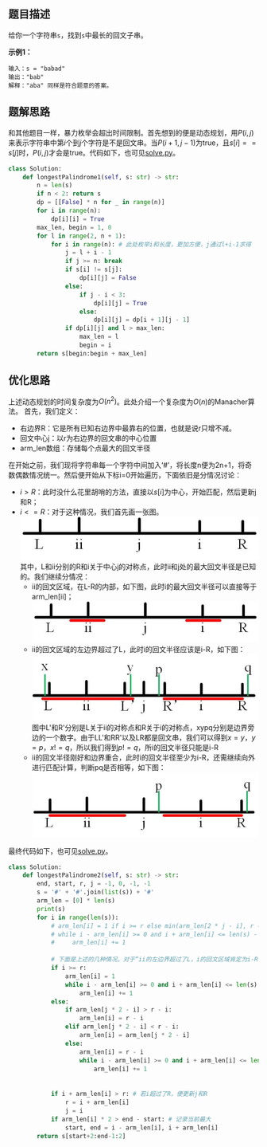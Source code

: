 ## 题目描述
给你一个字符串`s`，找到`s`中最长的回文子串。

**示例1：**
```
输入：s = "babad"
输出："bab"
解释："aba" 同样是符合题意的答案。
```

## 题解思路
和其他题目一样，暴力枚举会超出时间限制。首先想到的便是动态规划，用$P(i,j)$来表示字符串中第$i$个到$j$个字符是不是回文串。当$P(i+1,j-1)$为true，且$s[i]==s[j]$时，$P(i,j)$才会是true。代码如下，也可见[solve.py](solve.py)。

```python
class Solution:
    def longestPalindrome1(self, s: str) -> str:
        n = len(s)
        if n < 2: return s
        dp = [[False] * n for _ in range(n)]
        for i in range(n):
            dp[i][i] = True
        max_len, begin = 1, 0
        for l in range(2, n + 1):
            for i in range(n): # 此处枚举i和长度，更加方便，j通过l+i-1求得
                j = l + i - 1
                if j >= n: break
                if s[i] != s[j]:
                    dp[i][j] = False
                else:
                    if j - i < 3:
                        dp[i][j] = True
                    else:
                        dp[i][j] = dp[i + 1][j - 1]
                if dp[i][j] and l > max_len:
                    max_len = l
                    begin = i
        return s[begin:begin + max_len]
```

## 优化思路
上述动态规划的时间复杂度为$O(n^2)$。此处介绍一个复杂度为$O(n)$的Manacher算法。
首先，我们定义：

- 右边界R：它是所有已知右边界中最靠右的位置，也就是说r只增不减。
- 回文中心j：以r为右边界的回文串的中心位置
- arm_len数组：存储每个点最大的回文半径

在开始之前，我们现将字符串每一个字符中间加入‘#’，将长度n便为2n+1，将奇数偶数情况统一。然后便开始从下标i=0开始遍历，下面依旧是分情况讨论：
- $i>R$：此时没什么花里胡哨的方法，直接以$s[i]$为中心，开始匹配，然后更新j和R；
- $i<=R$：对于这种情况，我们首先画一张图。
  ![p1](p1.jpg)
  其中，L和ii分别的R和i关于中心j的对称点，此时ii和j处的最大回文半径是已知的。我们继续分情况：
  - ii的回文区域，在L-R的内部，如下图，此时i的最大回文半径可以直接等于arm_len[ii]；
  ![p2](p2.jpg)
  - ii的回文区域的左边界超过了L，此时i的回文半径应该是i-R，如下图：
  ![p3](p3.jpg)
  图中L'和R'分别是L关于ii的对称点和R关于i的对称点，xypq分别是边界旁边的一个数字。由于LL'和RR'以及LR都是回文串，我们可以得到$x=y$，$y=p$，$x!=q$，所以我们得到$p!=q$，所i的回文半径只能是i-R
  - ii的回文半径刚好和边界重合，此时i的回文半径至少为i-R，还需继续向外进行匹配计算，判断pq是否相等，如下图：
  ![p4](p4.jpg)

最终代码如下，也可见[solve.py](solve.py)。

```python
class Solution:
    def longestPalindrome2(self, s: str) -> str:
        end, start, r, j = -1, 0, -1, -1
        s = '#' + '#'.join(list(s)) + '#'
        arm_len = [0] * len(s)
        print(s)
        for i in range(len(s)):
            # arm_len[i] = 1 if i >= r else min(arm_len[2 * j - i], r - i)
            # while i - arm_len[i] >= 0 and i + arm_len[i] <= len(s) - 1 and s[i - arm_len[i]] == s[i + arm_len[i]]:
            #     arm_len[i] += 1

            # 下面是上述的几种情况。对于“ii的左边界超过了L，i的回文区域肯定为i-R”这种情况，假如继续扩展，那下一次的判断肯定是不通过的，多判断一次并不会耗费太多时间，所以上面的代码便是合并几个条件后的，下面的每一种情况分开的
            if i >= r:
                arm_len[i] = 1
                while i - arm_len[i] >= 0 and i + arm_len[i] <= len(s) - 1 and s[i - arm_len[i]] == s[i + arm_len[i]]:
                    arm_len[i] += 1
            else:
                if arm_len[j * 2 - i] > r - i:
                    arm_len[i] = r - i 
                elif arm_len[j * 2 - i] < r - i:
                    arm_len[i] = arm_len[j * 2 - i]
                else:
                    arm_len[i] = r - i 
                    while i - arm_len[i] >= 0 and i + arm_len[i] <= len(s) - 1 and s[i - arm_len[i]] == s[i + arm_len[i]]:
                        arm_len[i] += 1


            if i + arm_len[i] > r: # 若i超过了R，便更新j和R
                r = i + arm_len[i] 
                j = i
            if arm_len[i] * 2 > end - start: # 记录当前最大
                start, end = i - arm_len[i], i + arm_len[i]
        return s[start+2:end-1:2]
```